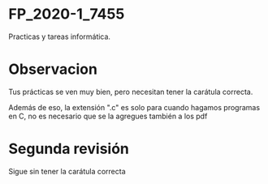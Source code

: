 # FP_2020-1_7455
Practicas y tareas informática.

# Observacion

Tus prácticas se ven muy bien, pero necesitan
tener la carátula correcta.

Además de eso, la extensión ".c" es solo para
cuando hagamos programas en C, no es necesario
que se la agregues también a los pdf

# Segunda revisión

Sigue sin tener la carátula correcta